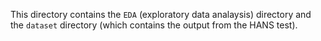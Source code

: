 This directory contains the `EDA` (exploratory data analaysis) directory and the `dataset` directory (which contains the output from the HANS test).
